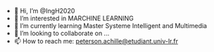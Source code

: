 - 👋 Hi, I’m @IngH2020
- 👀 I’m interested in MARCHINE LEARNING
- 🌱 I’m currently learning Master Systeme Intelligent and Multimedia
- 💞️ I’m looking to collaborate on ...
- 📫 How to reach me: peterson.achille@etudiant.univ-lr.fr

<!---
IngH2020/IngH2020 is a ✨ special ✨ repository because its `README.md` (this file) appears on your GitHub profile.
You can click the Preview link to take a look at your changes.
--->

